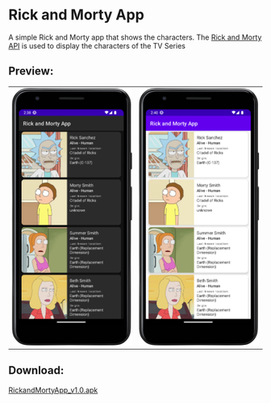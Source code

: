 # Rick and Morty App
 A simple Rick and Morty app that shows the characters.
 The [Rick and Morty API](https://rickandmortyapi.com/) is used to display the characters of the TV Series

## Preview:
 <table><tr>
 <td><img src="resources\Screenshot_20230102_153920.png" width="250"></td>
 <td><img src="resources\Screenshot_20230102_154026.png" width="250"></td>
 </tr></table>

## Download:
[RickandMortyApp_v1.0.apk](https://github.com/marcelkhan/Rick-and-Morty-App/raw/main/resources/RickandMortyApp_v1.0.apk)
